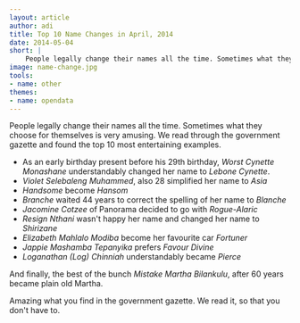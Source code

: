 ```yaml
---
layout: article
author: adi
title: Top 10 Name Changes in April, 2014
date: 2014-05-04
short: |
    People legally change their names all the time. Sometimes what they choose for themselves is very amusing.
image: name-change.jpg
tools:
- name: other
themes:
- name: opendata
---
```


People legally change their names all the time. Sometimes what they choose for themselves is very amusing. We read through the government gazette and found the top 10 most entertaining examples.

* As an early birthday present before his 29th birthday, _Worst Cynette Monashane_ understandably changed her name to _Lebone Cynette_.
* _Violet Selebaleng Muhammed_, also 28 simplified her name to _Asia_
* _Handsome_ become _Hansom_
* _Branche_ waited 44 years to correct the spelling of her name to *Blanche*
* _Jacomine Cotzee_ of Panorama decided to go with _Rogue-Alaric_
* _Resign Nthani_ wasn't happy her name and changed her name to _Shirizane_
* _Elizabeth Mahlalo Modiba_ become her favourite car _Fortuner_
* _Jappie Mashamba Tepanyika_ prefers _Favour Divine_
* _Loganathan (Log) Chinniah_ understandably became _Pierce_

And finally, the best of the bunch
_Mistake Martha Bilankulu_, after 60 years became plain old Martha.

Amazing what you find in the government gazette. We read it, so that you don't have to.


